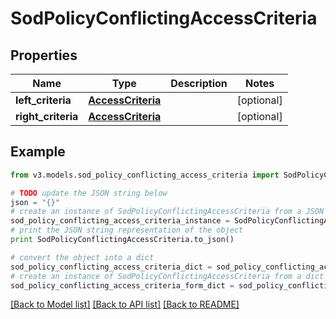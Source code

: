 # SodPolicyConflictingAccessCriteria


## Properties
Name | Type | Description | Notes
------------ | ------------- | ------------- | -------------
**left_criteria** | [**AccessCriteria**](AccessCriteria.md) |  | [optional] 
**right_criteria** | [**AccessCriteria**](AccessCriteria.md) |  | [optional] 

## Example

```python
from v3.models.sod_policy_conflicting_access_criteria import SodPolicyConflictingAccessCriteria

# TODO update the JSON string below
json = "{}"
# create an instance of SodPolicyConflictingAccessCriteria from a JSON string
sod_policy_conflicting_access_criteria_instance = SodPolicyConflictingAccessCriteria.from_json(json)
# print the JSON string representation of the object
print SodPolicyConflictingAccessCriteria.to_json()

# convert the object into a dict
sod_policy_conflicting_access_criteria_dict = sod_policy_conflicting_access_criteria_instance.to_dict()
# create an instance of SodPolicyConflictingAccessCriteria from a dict
sod_policy_conflicting_access_criteria_form_dict = sod_policy_conflicting_access_criteria.from_dict(sod_policy_conflicting_access_criteria_dict)
```
[[Back to Model list]](../README.md#documentation-for-models) [[Back to API list]](../README.md#documentation-for-api-endpoints) [[Back to README]](../README.md)


